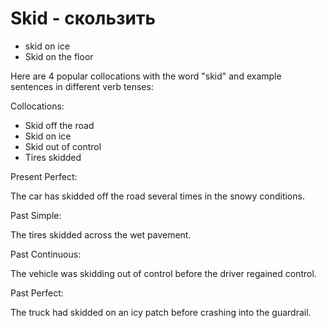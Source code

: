# Skid - скользить




- skid on ice
- Skid on the floor

Here are 4 popular collocations with the word "skid" and example sentences in different verb tenses:

Collocations:

- Skid off the road
- Skid on ice
- Skid out of control
- Tires skidded

Present Perfect:

The car has skidded off the road several times in the snowy conditions.

Past Simple:

The tires skidded across the wet pavement.

Past Continuous:

The vehicle was skidding out of control before the driver regained control.

Past Perfect:

The truck had skidded on an icy patch before crashing into the guardrail.